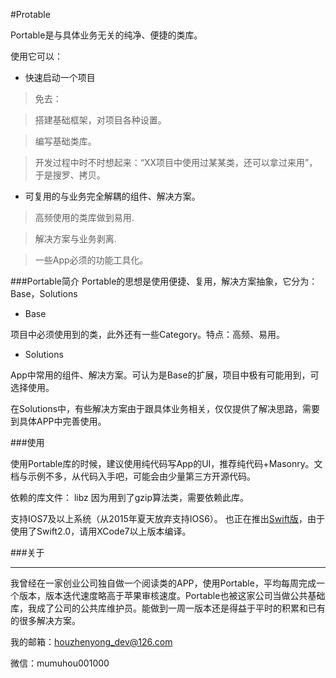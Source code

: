 #Protable

Portable是与具体业务无关的纯净、便捷的类库。

使用它可以：

* 快速启动一个项目

> 免去：

> 搭建基础框架，对项目各种设置。

> 编写基础类库。

> 开发过程中时不时想起来：“XX项目中使用过某某类，还可以拿过来用”，于是搜罗、拷贝。


* 可复用的与业务完全解耦的组件、解决方案。

> 高频使用的类库做到易用.

> 解决方案与业务剥离.

> 一些App必须的功能工具化。


###Portable简介
Portable的思想是使用便捷、复用，解决方案抽象，它分为：Base，Solutions

* Base

项目中必须使用到的类，此外还有一些Category。特点：高频、易用。


* Solutions

App中常用的组件、解决方案。可认为是Base的扩展，项目中极有可能用到，可选择使用。

在Solutions中，有些解决方案由于跟具体业务相关，仅仅提供了解决思路，需要到具体APP中完善使用。



###使用

使用Portable库的时候，建议使用纯代码写App的UI，推荐纯代码+Masonry。文档与示例不多，从代码入手吧，可能会由少量第三方开源代码。

依赖的库文件：
libz   因为用到了gzip算法类，需要依赖此库。

支持IOS7及以上系统（从2015年夏天放弃支持IOS6）。
也正在推出[Swift版](https://github.com/zhenyonghou/Racer)，由于使用了Swift2.0，请用XCode7以上版本编译。


###关于

------

我曾经在一家创业公司独自做一个阅读类的APP，使用Portable，平均每周完成一个版本，版本迭代速度略高于苹果审核速度。Portable也被这家公司当做公共基础库，我成了公司的公共库维护员。能做到一周一版本还是得益于平时的积累和已有的很多解决方案。


我的邮箱：houzhenyong_dev@126.com

微信：mumuhou001000

